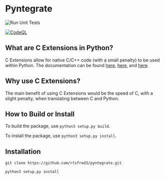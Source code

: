 # Pyntegrate

![Run Unit Tests](https://github.com/rtsfred3/pyntegrate/workflows/Run%20Unit%20Tests/badge.svg)

[![CodeQL](https://github.com/rtsfred3/pyntegrate/actions/workflows/codeql-analysis.yml/badge.svg)](https://github.com/rtsfred3/pyntegrate/actions/workflows/codeql-analysis.yml)

## What are C Extensions in Python?

C Extensions allow for native C/C++ code (with a small penalty) to be used within Python. The documentation can be found [here](https://docs.python.org/3/extending/index.html), [here](https://docs.python.org/3/extending/extending.html), and [here](https://docs.python.org/3/c-api/index.html).



## Why use C Extensions?

The main benefit of using C Extensions would be the speed of C, with a slight penalty, when translating between C and Python.

## How to Build or Install

To build the package, use `python3 setup.py build`.

To install the package, use `python3 setup.py install`.

## Installation

`git clone https://github.com/rtsfred3/pyntegrate.git`

`python3 setup.py install`
